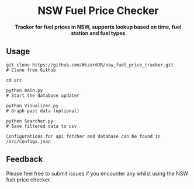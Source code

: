 <div align="center">

# NSW Fuel Price Checker

<!-- prettier-ignore-start -->
<!-- markdownlint-disable-next-line MD036 -->
**Tracker for fuel prices in NSW, supports lookup based on time, fuel station and fuel types**
<!-- prettier-ignore-end -->

</div>

## Usage



```shell
git clone https://github.com/WizardJR/nsw_fuel_price_tracker.git
# Clone from Github

cd src

python main.py
# Start the database updater

python Visualizer.py
# Graph past data (optional)

python Searcher.py
# Save filtered data to csv

Configurations for api fetcher and database can be found in /src/configs.json
```

## Feedback

Please feel free to submit issues if you encounter any whilst using the NSW fuel price checker.
